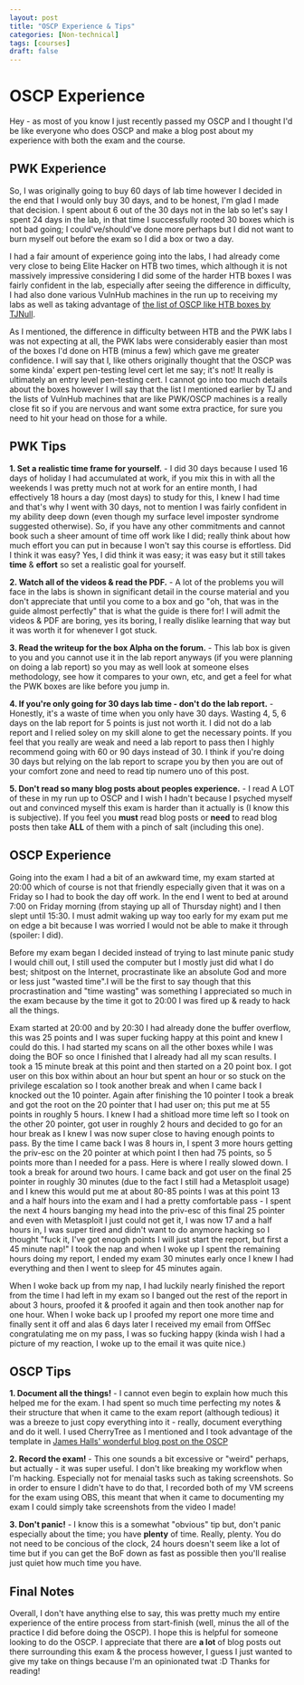 ```yaml
---
layout: post
title: "OSCP Experience & Tips"
categories: [Non-technical]
tags: [courses]
draft: false
---
```


# OSCP Experience

Hey - as most of you know I just recently passed my OSCP and I thought I'd be like everyone who does OSCP and make a blog post about my experience with both the exam and the course.

## PWK Experience

So, I was originally going to buy 60 days of lab time however I decided in the end that I would only buy 30 days, and to be honest, I'm glad I made that decision. I spent about 6 out of the 30 days not in the lab so let's say I spent 24 days in the lab, in that time I successfully rooted 30 boxes which is not bad going; I could've/should've done more perhaps but I did not want to burn myself out before the exam so I did a box or two a day.

I had a fair amount of experience going into the labs, I had already come very close to being Elite Hacker on HTB two times, which although it is not massively impressive considering I did some of the harder HTB boxes I was fairly confident in the lab, especially after seeing the difference in difficulty, I had also done various VulnHub machines in the run up to receiving my labs as well as taking advantage of [the list of OSCP like HTB boxes by TJNull](https://www.reddit.com/r/oscp/comments/alf4nf/oscp_like_boxes_on_hack_the_box_credit_tj_null_on/).

As I mentioned, the difference in difficulty between HTB and the PWK labs I was not expecting at all, the PWK labs were considerably easier than most of the boxes I'd done on HTB (minus a few) which gave me greater confidence. I will say that I, like others originally thought that the OSCP was some kinda' expert pen-testing level cert let me say; it's not! It really is ultimately an entry level pen-testing cert. I cannot go into too much details about the boxes however I will say that the list I mentioned earlier by TJ and the lists of VulnHub machines that are like PWK/OSCP machines is a really close fit so if you are nervous and want some extra practice, for sure you need to hit your head on those for a while.

## PWK Tips

**1. Set a realistic time frame for yourself.** - I did 30 days because I used 16 days of holiday I had accumulated at work, if you mix this in with all the weekends I was pretty much not at work for an entire month, I had effectively 18 hours a day (most days) to study for this, I knew I had time and that's why I went with 30 days, not to mention I was fairly confident in my ability deep down (even though my surface level imposter syndrome suggested otherwise). So, if you have any other commitments and cannot book such a sheer amount of time off work like I did; really think about how much effort you can put in because I won't say this course is effortless. Did I think it was easy? Yes, I did think it was easy; it was easy but it still takes **time** & **effort** so set a realistic goal for yourself.

**2. Watch all of the videos & read the PDF.** - A lot of the problems you will face in the labs is shown in significant detail in the course material and you don't appreciate that until you come to a box and go "oh, that was in the guide almost perfectly" that is what the guide is there for! I will admit the videos & PDF are boring, yes its boring, I really dislike learning that way but it was worth it for whenever I got stuck.

**3. Read the writeup for the box Alpha on the forum.** - This lab box is given to you and you cannot use it in the lab report anyways (if you were planning on doing a lab report) so you may as well look at someone elses methodology, see how it compares to your own, etc, and get a feel for what the PWK boxes are like before you jump in.

**4. If you're only going for 30 days lab time - don't do the lab report.** - Honestly, it's a waste of time when you only have 30 days. Wasting 4, 5, 6 days on the lab report for 5 points is just not worth it. I did not do a lab report and I relied soley on my skill alone to get the necessary points. If you feel that you really are weak and need a lab report to pass then I highly recommend going with 60 or 90 days instead of 30. I think if you're doing 30 days but relying on the lab report to scrape you by then you are out of your comfort zone and need to read tip numero uno of this post.

**5. Don't read so many blog posts about peoples experience.** - I read A LOT of these in my run up to OSCP and I wish I hadn't because I psyched myself out and convinced myself this exam is harder than it actually is (I know this is subjective). If you feel you **must** read blog posts or **need** to read blog posts then take **ALL** of them with a pinch of salt (including this one).

## OSCP Experience

Going into the exam I had a bit of an awkward time, my exam started at 20:00 which of course is not that friendly especially given that it was on a Friday so I had to book the day off work. In the end I went to bed at around 7:00 on Friday morning (from staying up all of Thursday night) and I then slept until 15:30. I must admit waking up way too early for my exam put me on edge a bit because I was worried I would not be able to make it through (spoiler: I did).

Before my exam began I decided instead of trying to last minute panic study I would chill out, I still used the computer but I mostly just did what I do best; shitpost on the Internet, procrastinate like an absolute God and more or less just "wasted time".I will be the first to say though that this procrastination and "time wasting" was something I appreciated so much in the exam because by the time it got to 20:00 I was fired up & ready to hack all the things.

Exam started at 20:00 and by 20:30 I had already done the buffer overflow, this was 25 points and I was super fucking happy at this point and knew I could do this. I had started my scans on all the other boxes while I was doing the BOF so once I finished that I already had all my scan results. I took a 15 minute break at this point and then started on a 20 point box. I got user on this box within about an hour but spent an hour or so stuck on the privilege escalation so I took another break and when I came back I knocked out the 10 pointer. Again after finishing the 10 pointer I took a break and got the root on the 20 pointer that I had user on; this put me at 55 points in roughly 5 hours. I knew I had a shitload more time left so I took on the other 20 pointer, got user in roughly 2 hours and decided to go for an hour break as I knew I was now super close to having enough points to pass. By the time I came back I was 8 hours in, I spent 3 more hours getting the priv-esc on the 20 pointer at which point I then had 75 points, so 5 points more than I needed for a pass. Here is where I really slowed down. I took a break for around two hours. I came back and got user on the final 25 pointer in roughly 30 minutes (due to the fact I still had a Metasploit usage) and I knew this would put me at about 80-85 points I was at this point 13 and a half hours into the exam and I had a pretty comfortable pass - I spent the next 4 hours banging my head into the priv-esc of this final 25 pointer and even with Metasploit I just could not get it, I was now 17 and a half hours in, I was super tired and didn't want to do anymore hacking so I thought "fuck it, I've got enough points I will just start the report, but first a 45 minute nap!" I took the nap and when I woke up I spent the remaining hours doing my report, I ended my exam 30 minutes early once I knew I had everything and then I went to sleep for 45 minutes again.

When I woke back up from my nap, I had luckily nearly finished the report from the time I had left in my exam so I banged out the rest of the report in about 3 hours, proofed it & proofed it again and then took another nap for one hour. When I woke back up I proofed my report one more time and finally sent it off and alas 6 days later I received my email from OffSec congratulating me on my pass, I was so fucking happy (kinda wish I had a picture of my reaction, I woke up to the email it was quite nice.)

## OSCP Tips

**1. Document all the things!** - I cannot even begin to explain how much this helped me for the exam. I had spent so much time perfecting my notes & their structure that when it came to the exam report (although tedious) it was a breeze to just copy everything into it - really, document everything and do it well. I used CherryTree as I mentioned and I took advantage of the template in [James Halls' wonderful blog post on the OSCP](https://411hall.github.io/OSCP-Preparation/)

**2. Record the exam!** - This one sounds a bit excessive or "weird" perhaps, but actually - it was super useful. I don't like breaking my workflow when I'm hacking. Especially not for menaial tasks such as taking screenshots. So in order to ensure I didn't have to do that, I recorded both of my VM screens for the exam using OBS, this meant that when it came to documenting my exam I could simply take screenshots from the video I made!

**3. Don't panic!** - I know this is a somewhat "obvious" tip but, don't panic especially about the time; you have **plenty** of time. Really, plenty. You do not need to be concious of the clock, 24 hours doesn't seem like a lot of time but if you can get the BoF down as fast as possible then you'll realise just quiet how much time you have.

## Final Notes

Overall, I don't have anything else to say, this was pretty much my entire experience of the entire process from start-finish (well, minus the all of the practice I did before doing the OSCP). I hope this is helpful for someone looking to do the OSCP. I appreciate that there are **a lot** of blog posts out there surrounding this exam & the process however, I guess I just wanted to give my take on things because I'm an opinionated twat :D Thanks for reading!
